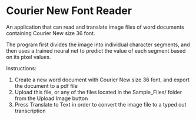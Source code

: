 # Courier New Font Reader

An application that can read and translate image files of word documents containing Courier New size 36 font.

The program first divides the image into individual character segments, and then uses a trained neural net to 
predict the value of each segment based on its pixel values.

Instructions:
1. Create a new word document with Courier New size 36 font, and export the document to a pdf file
2. Upload this file, or any of the files located in the Sample_Files/ folder from the Upload Image button
3. Press Translate to Text in order to convert the image file to a typed out transcription
